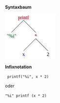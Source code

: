 **Syntaxbaum**

![Syntaxbaum von a = - b - c](assignments/4/14/c.include.png)

**Infixnotation**

` printf("%i", x * 2)`

 oder

`"%i" printf (x * 2)`
